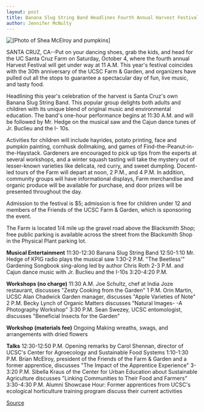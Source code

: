 ```yaml
---
layout: post
title: Banana Slug String Band Headlines Fourth Annual Harvest Festival At UC Santa Cruz On Saturday, October 4
author: Jennifer McNulty
---
```


![\[Photo of Shea McElroy and pumpkins\]][1]

SANTA CRUZ, CA--Put on your dancing shoes, grab the kids, and head for the  UC Santa Cruz Farm on Saturday, October 4, where the fourth annual Harvest  Festival will get under way at 11 A.M. This year's festival coincides with the  30th anniversary of the UCSC Farm & Garden, and organizers have pulled out  all the stops to guarantee a spectacular day of fun, live music, and tasty  food.

Headlining this year's celebration of the harvest is Santa Cruz's own  Banana Slug String Band. This popular group delights both adults and children  with its unique blend of original music and environmental education. The  band's one-hour performance begins at 11:30 A.M. and will be followed by Mr.  Hedge on the musical saw and the Cajun dance tunes of Jr. Buclieu and the I- 10s.

Activities for children will include hayrides, potato printing, face and  pumpkin painting, cornhusk dollmaking, and games of Find-the-Peanut-in- the-Haystack. Gardeners are encouraged to pick up tips from the experts at  several workshops, and a winter squash tasting will take the mystery out of  lesser-known varieties like delicata, red curry, and sweet dumpling. Docent- led tours of the Farm will depart at noon, 2 P.M., and 4 P.M. In addition,  community groups will have informational displays, Farm merchandise and  organic produce will be available for purchase, and door prizes will be  presented throughout the day.

Admission to the festival is $5; admission is free for children under  12 and members of the Friends of the UCSC Farm & Garden, which is  sponsoring the event.

The Farm is located 1/4 mile up the gravel road above the Blacksmith  Shop; free public parking is available across the street from the Blacksmith  Shop in the Physical Plant parking lot.

**Musical Entertainment**
11:30-12:30 Banana Slug String Band
12:50-1:10 Mr. Hedge of KPIG radio plays the musical saw
1:30-2 P.M. "The Beetless'" Gardening Songbook sing-along led by  author Chris Roth
2-3 P.M. and Cajun dance music with Jr. Buclieu and the I-10s  3:20-4:20 P.M.

**Workshops (no charge)**
11:30 A.M. Joe Schultz, chef at India Joze restaurant, discusses  "Zesty Cooking from the Garden"
1 P.M. Orin Martin, UCSC Alan Chadwick Garden manager,  discusses "Apple Varieties of Note"
2 P.M. Becky Lynch of Organic Matters discusses "Natural Images- -A Photography Workshop"
3:30 P.M. Sean Swezey, UCSC entomologist, discusses "Beneficial  Insects for the Garden"

**Workshop (materials fee)**
Ongoing Making wreaths, swags, and arrangements with dried  flowers

**Talks**
12:30-12:50 P.M. Opening remarks by Carol Shennan, director of UCSC's  Center for Agroecology and Sustainable Food Systems
1:10-1:30 P.M. Brian McElroy, president of the Friends of the Farm & Garden and a former apprentice, discusses "The Impact of the Apprentice  Experience"
3-3:20 P.M. Sibella Kraus of the Center for Urban Education about  Sustainable Agriculture discusses "Linking Communities to Their Food and  Farmers"
3:30-4:30 P.M. Alumni Showcase Hour: Former apprentices from UCSC's  ecological horticulture training program discuss their current activities

[1]: http://www1.ucsc.edu/oncampus/art/harvest.shea.97-09-22.gif

[Source](http://www1.ucsc.edu/news_events/press_releases/archive/97-98/09-97/091597-Banana_Slug_String_.html "Permalink to 091597-Banana_Slug_String_")
